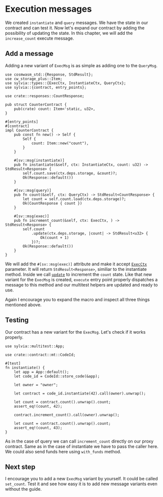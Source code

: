 # Execution messages

We created `instantiate` and `query` messages. We have the state in our contract and can test it.
Now let's expand our contract by adding the possibility of updating the state. In this chapter, we
will add the `increase_count` execute message.

## Add a message

Adding a new variant of `ExecMsg` is as simple as adding one to the `QueryMsg`.

```rust,noplayground
use cosmwasm_std::{Response, StdResult};
use cw_storage_plus::Item;
use sylvia::types::{ExecCtx, InstantiateCtx, QueryCtx};
use sylvia::{contract, entry_points};

use crate::responses::CountResponse;

pub struct CounterContract {
    pub(crate) count: Item<'static, u32>,
}

#[entry_points]
#[contract]
impl CounterContract {
    pub const fn new() -> Self {
        Self {
            count: Item::new("count"),
        }
    }

    #[sv::msg(instantiate)]
    pub fn instantiate(&self, ctx: InstantiateCtx, count: u32) -> StdResult<Response> {
        self.count.save(ctx.deps.storage, &count)?;
        Ok(Response::default())
    }

    #[sv::msg(query)]
    pub fn count(&self, ctx: QueryCtx) -> StdResult<CountResponse> {
        let count = self.count.load(ctx.deps.storage)?;
        Ok(CountResponse { count })
    }

    #[sv::msg(exec)]
    pub fn increment_count(&self, ctx: ExecCtx, ) -> StdResult<Response> {
        self.count
            .update(ctx.deps.storage, |count| -> StdResult<u32> {
                Ok(count + 1)
            })?;
        Ok(Response::default())
    }
}
```

We will add the `#[sv::msg(exec)]` attribute and make it accept [`ExecCtx`](https://docs.rs/sylvia/latest/sylvia/types/struct.ExecCtx.html)
parameter. It will return `StdResult<Response>`, similiar to the instantiate method.
Inside we call [`update`](https://docs.rs/cw-storage-plus/1.1.0/cw_storage_plus/struct.Item.html#method.update)
to increment the `count` state.
Like that new variant for the `ExecMsg` is created, `execute` entry point properly dispatches a message
to this method and our multitest helpers are updated and ready to use.

Again I encourage you to expand the macro and inspect all three things mentioned above.

## Testing

Our contract has a new variant for the `ExecMsg`. Let's check if it works properly.

```rust,noplayground
use sylvia::multitest::App;

use crate::contract::mt::CodeId;

#[test]
fn instantiate() {
    let app = App::default();
    let code_id = CodeId::store_code(&app);

    let owner = "owner";

    let contract = code_id.instantiate(42).call(owner).unwrap();

    let count = contract.count().unwrap().count;
    assert_eq!(count, 42);

    contract.increment_count().call(owner).unwrap();

    let count = contract.count().unwrap().count;
    assert_eq!(count, 43);
}
```

As in the case of query we can call `increment_count` directly on our proxy contract. Same as in 
the case of instantiate we have to pass the caller here. We could also send funds here using `with_funds` 
method.

## Next step

I encourage you to add a new `ExecMsg` variant by yourself. It could be called `set_count`. Test it 
and see how easy it is to add new message variants even without the guide.
